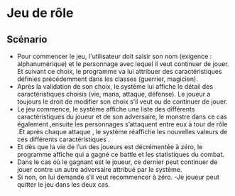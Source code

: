 # Jeu de rôle
## Scénario
- Pour commencer le jeu, l'utilisateur doit saisir son nom (exigence : alphanumérique) et le personnage avec lequel il veut continuer de jouer. Et suivant ce choix, le programme va lui attribuer des caractéristiques définies précédemment dans les classes (guerrier, magicien).
- Après la validation de son choix, le système lui affiche le détail des caractéristiques choisis (vie, mana, attaque, défense). Le joueur a toujours le droit de modifier son choix s’il veut ou de continuer de jouer.
- Le jeu commence, le système affiche une liste des différents caractéristiques du joueur et de son adversaire, le monstre dans ce cas également ,ensuite les personnages s’attaquent entre eux à tour de rôle .Et après chaque attaque , le système réaffiche les nouvelles valeurs de ces différents caractéristiques .
- Et dès que la vie de l’un des joueurs est décrémentée à zéro, le programme affiche qui a gagné ce battle et les statistiques du combat.
- Dans le cas où le gagnant est le joueur, ce dernier peut continuer de jouer contre un autre adversaire attribué par le système.
- Si non, on lui demande s’il veut recommencer à zéro.
-Je joueur peut quitter le jeu dans les deux cas.

